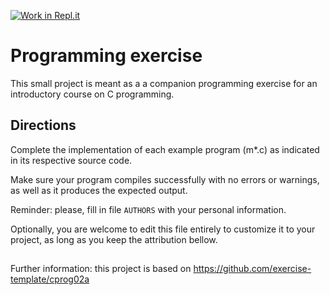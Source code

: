 [![Work in Repl.it](https://classroom.github.com/assets/work-in-replit-14baed9a392b3a25080506f3b7b6d57f295ec2978f6f33ec97e36a161684cbe9.svg)](https://classroom.github.com/online_ide?assignment_repo_id=2851174&assignment_repo_type=AssignmentRepo)
# Programming exercise

 This small project is meant as a  a companion programming exercise for 
 an introductory course on C programming.
 

## Directions

 Complete the implementation of each example program (m*.c) as indicated
 in its respective source code. 

 Make sure your program compiles successfully with no errors or warnings,
 as well as it produces the expected output.
 
 Reminder: please, fill in file `AUTHORS` with your personal information.

 Optionally, you are welcome to edit this file entirely to customize it 
 to your project, as long as you keep the attribution bellow.

##

 Further information: this project is based on
 https://github.com/exercise-template/cprog02a

